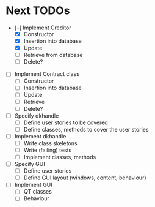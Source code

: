 # Next TODOs #

- [-] Implement Creditor
  - [X] Constructor
  - [X] Insertion into database
  - [X] Update
  - [ ] Retrieve from database
  - [ ] Delete?
- [ ] Implement Contract class
  - [ ] Constructor
  - [ ] Insertion into database
  - [ ] Update
  - [ ] Retrieve
  - [ ] Delete?
- [ ] Specify dkhandle
  - [ ] Define user stories to be covered
  - [ ] Define classes, methods to cover the user stories
- [ ] Implement dkhandle
  - [ ] Write class skeletons
  - [ ] Write (failing) tests
  - [ ] Implement classes, methods
- [ ] Specify GUI
  - [ ] Define user stories
  - [ ] Define GUI layout (windows, content, behaviour)
- [ ] Implement GUI
  - [ ] QT classes
  - [ ] Behaviour
